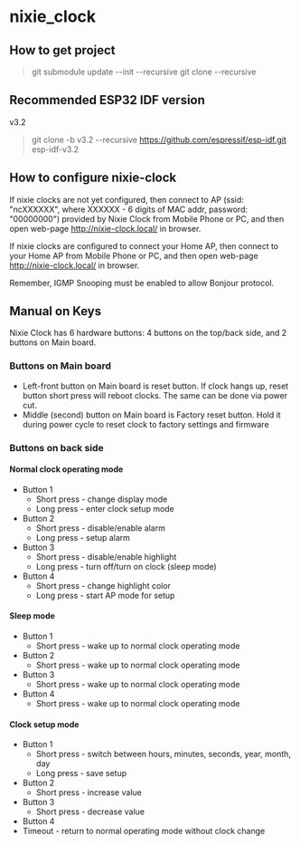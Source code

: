 # nixie_clock

## How to get project

> git submodule update --init --recursive
> git clone --recursive

## Recommended ESP32 IDF version

v3.2

> git clone -b v3.2 --recursive https://github.com/espressif/esp-idf.git esp-idf-v3.2<br>

## How to configure nixie-clock

If nixie clocks are not yet configured, then connect to AP (ssid: "ncXXXXXX", where XXXXXX - 6 digits
of MAC addr, password: "00000000") provided by Nixie Clock from Mobile Phone or PC,
and then open web-page http://nixie-clock.local/ in browser.

If nixie clocks are configured to connect your Home AP, then connect to your Home AP from
Mobile Phone or PC, and then open web-page http://nixie-clock.local/ in browser.

Remember, IGMP Snooping must be enabled to allow Bonjour protocol.

## Manual on Keys

Nixie Clock has 6 hardware buttons: 4 buttons on the top/back side, and 2 buttons on Main board.

### Buttons on Main board

 * Left-front button on Main board is reset button. If clock hangs up, reset button short press will
reboot clocks. The same can be done via power cut.
 * Middle (second) button on Main board is Factory reset button. Hold it during power cycle to reset
clock to factory settings and firmware

### Buttons on back side

#### Normal clock operating mode
 * Button 1
   * Short press - change display mode
   * Long press - enter clock setup mode
 * Button 2
   * Short press - disable/enable alarm
   * Long press - setup alarm
 * Button 3
   * Short press - disable/enable highlight
   * Long press - turn off/turn on clock (sleep mode)
 * Button 4
   * Short press - change highlight color
   * Long press - start AP mode for setup

#### Sleep mode

 * Button 1
   * Short press - wake up to normal clock operating mode
 * Button 2
   * Short press - wake up to normal clock operating mode
 * Button 3
   * Short press - wake up to normal clock operating mode
 * Button 4
   * Short press - wake up to normal clock operating mode

#### Clock setup mode

 * Button 1
   * Short press - switch between hours, minutes, seconds, year, month, day
   * Long press - save setup
 * Button 2
   * Short press - increase value
 * Button 3
   * Short press - decrease value
 * Button 4
 * Timeout - return to normal operating mode without clock change

